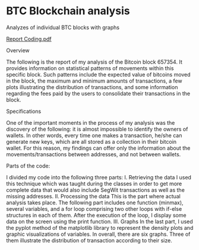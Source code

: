 # BTC Blockchain analysis
 Analyzes of individual BTC blocks with graphs
 
 [Report Coding.pdf](https://github.com/Isomurodov/BTC-Blockchain-Analysis/files/10348618/Report.Coding.pdf)

 
Overview

The following is the report of my analysis of the Bitcoin block 657354. It provides
information on statistical patterns of movements within this specific block. Such patterns
include the expected value of bitcoins moved in the block, the maximum and minimum
amounts of transactions, a few plots illustrating the distribution of transactions, and some
information regarding the fees paid by the users to consolidate their transactions in the
block.


Specifications

One of the important moments in the process of my analysis was the discovery of the
following: it is almost impossible to identify the owners of wallets. In other words, every
time one makes a transaction, he/she can generate new keys, which are all stored as a
collection in their bitcoin wallet. For this reason, my findings can offer only the information
about the movements/transactions between addresses, and not between wallets.


Parts of the code:

I divided my code into the following three parts:
   I. Retrieving the data
      I used this technique which was taught during the classes in order to get
      more complete data that would also include SegWit transactions as well as
      the missing addresses.
   II. Processing the data
       This is the part where actual analysis takes place. The following part includes
       one function (minmax), several variables, and a for loop comprising two
       other loops with if-else structures in each of them. After the execution of the
       loop, I display some data on the screen using the print function.
   III. Graphs
        In the last part, I used the pyplot method of the matplotlib library to
        represent the density plots and graphic visualizations of variables. In overall,
        there are six graphs. Three of them illustrate the distribution of transaction
        according to their size.
